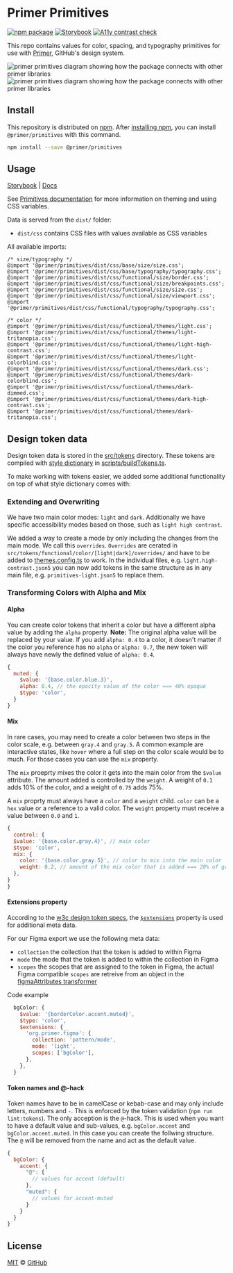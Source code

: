 # Primer Primitives

[![npm package](https://img.shields.io/npm/v/@primer/primitives.svg?style=flat)](https://www.npmjs.com/package/@primer/primitives) [![Storybook](https://github.com/primer/primitives/actions/workflows/deploy.yml/badge.svg)](https://primer.style/primitives/storybook/) [![A11y contrast check](https://github.com/primer/primitives/actions/workflows/a11y-contrast.yml/badge.svg)](https://github.com/primer/primitives/actions/workflows/a11y-contrast.yml)

This repo contains values for color, spacing, and typography primitives for use with [Primer][primer], GitHub's design system.

![primer primitives diagram showing how the package connects with other primer libraries](https://github.com/primer/primitives/assets/18661030/55d9155d-bb4c-4394-b951-cb6b37ed2fdb#gh-dark-mode-only)
![primer primitives diagram showing how the package connects with other primer libraries](https://github.com/primer/primitives/assets/18661030/c3d62b49-1790-470e-8bd8-1e955611b454#gh-light-mode-only)


## Install

This repository is distributed on [npm][npm]. After [installing npm][install-npm], you can install `@primer/primitives` with this command.

```sh
npm install --save @primer/primitives
```

## Usage

[Storybook](https://primer.style/primitives/storybook) | [Docs](https://primer.style/foundations/primitives/getting-started)

See [Primitives documentation](https://primer.style/foundations/primitives/getting-started) for more information on theming and using CSS variables.

Data is served from the `dist/` folder:

- `dist/css` contains CSS files with values available as CSS variables

All available imports:

```
/* size/typography */
@import '@primer/primitives/dist/css/base/size/size.css';
@import '@primer/primitives/dist/css/base/typography/typography.css';
@import '@primer/primitives/dist/css/functional/size/border.css';
@import '@primer/primitives/dist/css/functional/size/breakpoints.css';
@import '@primer/primitives/dist/css/functional/size/size.css';
@import '@primer/primitives/dist/css/functional/size/viewport.css';
@import '@primer/primitives/dist/css/functional/typography/typography.css';

/* color */
@import '@primer/primitives/dist/css/functional/themes/light.css';
@import '@primer/primitives/dist/css/functional/themes/light-tritanopia.css';
@import '@primer/primitives/dist/css/functional/themes/light-high-contrast.css';
@import '@primer/primitives/dist/css/functional/themes/light-colorblind.css';
@import '@primer/primitives/dist/css/functional/themes/dark.css';
@import '@primer/primitives/dist/css/functional/themes/dark-colorblind.css';
@import '@primer/primitives/dist/css/functional/themes/dark-dimmed.css';
@import '@primer/primitives/dist/css/functional/themes/dark-high-contrast.css';
@import '@primer/primitives/dist/css/functional/themes/dark-tritanopia.css';
```

## Design token data

Design token data is stored in the [src/tokens](./src/tokens/) directory. These tokens are compiled with [style dictionary](https://amzn.github.io/style-dictionary/#/) in [scripts/buildTokens.ts](./scripts/buildTokens.ts).

To make working with tokens easier, we added some additional functionality on top of what style dictionary comes with:

### Extending and Overwriting

We have two main color modes: `light` and `dark`. Additionally we have specific accessibility modes based on those, such as `light high contrast`.

We added a way to create a mode by only including the changes from the main mode. We call this `overrides`.
`Overrides` are cerated in `src/tokens/functional/color/[light|dark]/overrides/` and have to be added to [themes.config.ts](./scripts/themes.config.ts) to work.
In the individual files, e.g. `light.high-contrast.json5` you can now add tokens in the same structure as in any main file, e.g. `primitives-light.json5` to replace them.

### Transforming Colors with Alpha and Mix

#### Alpha

You can create color tokens that inherit a color but have a different alpha value by adding the `alpha` property.
**Note:** The original alpha value will be replaced by your value. If you add `alpha: 0.4` to a color, it doesn't matter if the color you reference has no `alpha` or `alpha: 0.7`, the new token will always have newly the defined value of `alpha: 0.4`.

```js
{
  muted: {
    $value: '{base.color.blue.3}',
    alpha: 0.4, // the opacity value of the color === 40% opaque
    $type: 'color',
  }
}
```

#### Mix

In rare cases, you may need to create a color between two steps in the color scale, e.g. between `gray.4` and `gray.5`. A common example are interactive states, like `hover` where a full step on the color scale would be to much. For those cases you can use the `mix` property.

The `mix` proeprty mixes the color it gets into the main color from the `$value` attribute. The amount added is controlled by the `weight`. A weight of `0.1` adds 10% of the color, and a weight of `0.75` adds 75%.

A `mix` proprty must always have a `color` and a `weight` child. `color` can be a `hex` value or a reference to a valid color. The `weight` property must receive a value between `0.0` and `1`.

```js
{
  control: {
  $value: '{base.color.gray.4}', // main color
  $type: 'color',
  mix: {
    color: '{base.color.gray.5}', // color to mix into the main color
    weight: 0.2, // amount of the mix color that is added === 20% of gray.5 is mix into gray.4
  },
}
}
```

#### Extensions property

According to the [w3c design token specs](https://design-tokens.github.io/community-group/format/#design-token), the [`$extensions`](https://design-tokens.github.io/community-group/format/#extensions) property is used for additional meta data.

For our Figma export we use the following meta data:

- `collection` the collection that the token is added to within Figma
- `mode` the mode that the token is added to within the collection in Figma
- `scopes` the scopes that are assigned to the token in Figma, the actual Figma compatible `scopes` are retreive from an object in the [figmaAttributes transformer](./src/transformers/figmaAttributes.ts)

Code example

```js
  bgColor: {
    $value: '{borderColor.accent.muted}',
    $type: 'color',
    $extensions: {
      'org.primer.figma': {
        collection: 'pattern/mode',
        mode: 'light',
        scopes: ['bgColor'],
      },
    },
  }
```

#### Token names and @-hack

Token names have to be in camelCase or kebab-case and may only include letters, numbers and `-`. This is enforced by the token validation (`npm run lint:tokens`).
The only acception is the `@`-hack. This is used when you want to have a default value and sub-values, e.g. `bgColor.accent` and `bgColor.accent.muted`.
In this case you can create the follwing structure. The `@` will be removed from the name and act as the default value.

```js
{
  bgColor: {
    accent: {
      "@": {
        // values for accent (default)
      },
      "muted": {
        // values for accent-muted
      }
    }
  }
}
```

## License

[MIT](./LICENSE) &copy; [GitHub](https://github.com/)

[primer]: https://github.com/primer/primer
[npm]: https://www.npmjs.com/
[install-npm]: https://docs.npmjs.com/getting-started/installing-node
[scss]: https://sass-lang.com/
